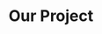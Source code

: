 ---
title: "Our Project"
description: "this is meta description"
draft: false
bg_image: "images/old3_slider-bg.jpg"
---